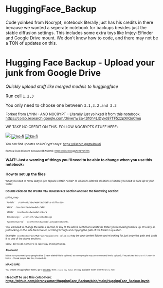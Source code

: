 # HuggingFace_Backup
Code yoinked from Nocrypt, notebook literally just has his credits in there because we wanted a seperate notebook for backups besides just the stable diffusion settings.  This includes some extra toys like Imjoy-Elfinder and Google Drive mount.  We don't know how to code, and there may not be a TON of updates on this.

# Hugging Face Backup - Upload your junk from Google Drive
*Quickly upload stuff like merged models to huggingface*

Run cell `1,2,3`

You only need to choose one between `3.1,3.2,and 3.3`

<small>Forked from LYNN - AND NOCRYPT - Literally just yoinked it from this notebook: https://colab.research.google.com/drive/1wEa-tS10h4LlDykd87TF5zzpXIIQoCmq

WE TAKE NO CREDIT ON THIS. FOLLOW NOCRYPTS STUFF HERE: 

[![](https://dcbadge.vercel.app/api/shield/442099748669751297?style=flat)](https://lookup.guru/442099748669751297) [![ko-fi](https://img.shields.io/badge/Ko--fi-F16061?logo=ko-fi&logoColor=white&style=flat)](https://ko-fi.com/nocrypt) [![ko-fi](https://img.shields.io/badge/Patreon-F1465A?logo=patreon&logoColor=white&style=flat)](https://patreon.com/nocrypt) 


<small> You can find updates on NoCrypt's toys: https://discord.gg/touhouai

<small> Earth & Dusk Discord because REASONS: https://discord.gg/5t2kYxt7An
  
 ## WAIT! Just a warning of things you'll need to be able to change when you use this notebook: 
  ## How to set up the files

What you need to NOW sadly is just replace certain "code" or locations with the locations of where you need to back up to your folder. 

### Double click on the `UPLOAD VIA HUGGINGFACE` section and see the following section:
paths_map 
    
    `Models`  /content/sdw/models/Stable-diffusion
    
    `VAEs`  /content/sdw/models/VAE
    
    `LORAs`  /content/sdw/models/Lora
    
    `Embeddings`  /content/sdw/embeddings
   
    `Hypernetworks`  /content/sdw/models/hypernetworks


You will need to change the `MODELS` section or any of the above sections to whatever folder you're looking to back up.  It's easy as just looking on the side file browser, scrolling through and copying the path of the folder in question. 

Example: `/content/drive/MyDrive/cagliostro-colab-ui` may be your content folder you're looking for, just copy the path and paste it to one of the above sections.


<small> Sadly I don't code. So there's no easier way of doing this LOL. 

### Also Note! 

Make sure you `MOUNT` your google drive (I have stated this is optional, as some people may use command line to upload), I've patched in `Imjoy-Elfinder` for kicks. - Visual people like this, I know I do.

### MAKE SURE: 

You create a huggingface token, go to [this link](https://huggingface.co/settings/tokens), then `create new token` or copy available token with the `Write` role.

## Head off to use this colab here: https://github.com/kieranxsomer/HuggingFace_Backup/blob/main/HuggingFace_Backup.ipynb

